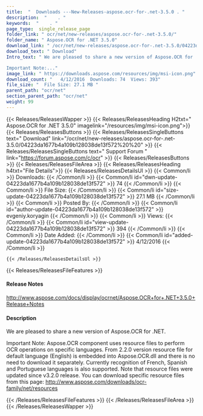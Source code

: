 ```yaml
---
title:  "  Downloads ---New-Releases-aspose.ocr-for-.net-3.5.0 . " 
description:  "    . " 
keywords:  "    . " 
page_type:  single_release_page
folder_link: " ocr/net/new-releases/aspose.ocr-for-.net-3.5.0/"
folder_name: " Aspose.OCR for .NET 3.5.0"
download_link: " /ocr/net/new-releases/aspose.ocr-for-.net-3.5.0/04223da1677b4a109b128038de13f572"
download_text: " Download"
Intro_text: " We are pleased to share a new version of Aspose.OCR for .NET.

Important Note:..."
image_link: " https://downloads.aspose.com/resources/img/msi-icon.png"
download_count: "   4/12/2016  Downloads: 74  Views: 393"
file_size: "  File Size: 27.1 MB "
parent_path: "ocr/net"
section_parent_path: "ocr/net"
weight: 99 
---
```


{{< Releases/ReleasesWapper >}}
  {{< Releases/ReleasesHeading H2txt=" Aspose.OCR for .NET 3.5.0" imagelink="/resources/img/msi-icon.png">}}
  {{< Releases/ReleasesButtons >}}
    {{< Releases/ReleasesSingleButtons text=" Download" link="/ocr/net/new-releases/aspose.ocr-for-.net-3.5.0/04223da1677b4a109b128038de13f572%20%20" >}}
    {{< Releases/ReleasesSingleButtons text=" Support Forum " link="https://forum.aspose.com/c/ocr" >}}
  {{< Releases/ReleasesButtons >}}
  {{< Releases/ReleasesFileArea >}}
    {{< Releases/ReleasesHeading h4txt="File Details">}}
    {{< Releases/ReleasesDetailsUl >}}
            {{< Common/li  >}} Downloads: {{< /Common/li >}} 
      {{< Common/li id="dwn-update-04223da1677b4a109b128038de13f572" >}} 74 {{< /Common/li >}} 
      {{< Common/li  >}} File Size: {{< /Common/li >}} 
      {{< Common/li id="size-update-04223da1677b4a109b128038de13f572" >}} 27.1 MB {{< /Common/li >}} 
      {{< Common/li  >}} Posted By: {{< /Common/li >}} 
      {{< Common/li id="author-update-04223da1677b4a109b128038de13f572" >}} evgeniy.koryagin {{< /Common/li >}} 
      {{< Common/li  >}} Views: {{< /Common/li >}} 
      {{< Common/li id="view-update-04223da1677b4a109b128038de13f572" >}} 394 {{< /Common/li >}} 
      {{< Common/li  >}} Date Added: {{< /Common/li >}} 
      {{< Common/li id="added-update-04223da1677b4a109b128038de13f572" >}} 4/12/2016 {{< /Common/li >}} 

    {{< /Releases/ReleasesDetailsUl >}}

  {{< Releases/ReleasesFileFeatures >}}
      <h4>Release Notes</h4><div><a href="http://www.aspose.com/docs/display/ocrnet/Aspose.OCR+for+.NET+3.5.0+Release+Notes">http://www.aspose.com/docs/display/ocrnet/Aspose.OCR+for+.NET+3.5.0+Release+Notes</a></div><h4>Description</h4><div class="HTMLDescription">We are pleased to share a new version of Aspose.OCR for .NET.

Important Note: Aspose.OCR component uses resource files to perform OCR operations on specific languages. From 2.2.0 version resource file for default language (English) is embedded into Aspose.OCR.dll and there is no need to download it separately. Currently recognition of French, Spanish and Portuguese languages is also supported. Note that resource files were updated since v3.2.0 release. You can download specific resource files from this page: http://www.aspose.com/downloads/ocr-family/net/resources</div>
  {{< /Releases/ReleasesFileFeatures >}}
 {{< /Releases/ReleasesFileArea >}}
{{< /Releases/ReleasesWapper >}}


